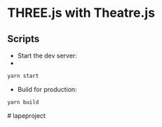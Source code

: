 # THREE.js with Theatre.js

## Scripts

- Start the dev server:
- 
```bash
yarn start
```

- Build for production:

```bash
yarn build
```
#   l a p e p r o j e c t 
 
 
